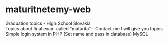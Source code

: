 # maturitnetemy-web
Graduation topics - High School Slovakia <br/>
Topics about final exam called "maturita" - Contact me I will give you topics <br/>
Simple login system in PHP (Set name and pass in database) MySQL <br/>
